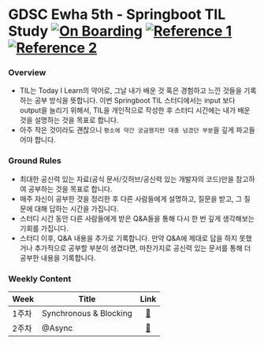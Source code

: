 # GDSC Ewha 5th - Springboot TIL Study   [![On Boarding](https://img.shields.io/badge/-On%20Boarding-ivory)](https://accessible-wormhole-70a.notion.site/Springboot-TIL-6607f7fdbb644b41ba27fa8c3bb373c9?pvs=4) [![Reference 1](https://img.shields.io/badge/-Reference%201-green)](https://github.com/namjunemy/TIL?tab=readme-ov-file) [![Reference 2](https://img.shields.io/badge/-Reference%202-green)](https://velog.io/@tjddnths0223/%EB%A9%B4%EC%A0%91-Spring-%EB%B0%8F-%EB%B0%B1%EC%97%94%EB%93%9C-%EC%A7%88%EB%AC%B8%EB%A6%AC%EC%8A%A4%ED%8A%B8)

### Overview
- TIL는 Today I Learn의 약어로, 그날 내가 배운 것 혹은 경험하고 느낀 것들을 기록하는 공부 방식을 뜻합니다. 이번 Springboot TIL 스터디에서는 input 보다 output을 늘리기 위해서, TIL을 개인적으로 작성한 후 스터디 시간에는 내가 배운 것을 설명하는 것을 목표로 합니다.
- 아주 작은 것이라도 괜찮으니 `평소에 약간 궁금했지만 대충 넘겼던 부분`을 깊게 파고들어야 합니다.

### Ground Rules
- 최대한 공신력 있는 자료(공식 문서/깃허브/공신력 있는 개발자의 코드)만을 참고하여 공부하는 것을 목표로 합니다.
- 매주 자신이 공부한 것을 정리한 후 다른 사람들에게 설명하고, 질문을 받고, 그 질문에 대해 답하는 시간을 가집니다.
- 스터디 시간 동안 다른 사람들에게 받은 Q&A들을 통해 다시 한 번 깊게 생각해보는 기회를 가집니다.
- 스터디 이후, Q&A 내용을 추가로 기록합니다. 만약 Q&A에 제대로 답을 하지 못했거나 추가적으로 공부할 부분이 생겼다면, 마찬가지로 공신력 있는 문서를 통해 더 공부한 내용을 기록합니다.

### Weekly Content

| Week | Title                  |                                                                Link                                                                 |
| ------ |------------------------|:-----------------------------------------------------------------------------------------------------------------------------------:|
| 1주차 | Synchronous & Blocking | [🔗](https://github.com/Ganghee-Lee-0522/TodayILearn/blob/main/%5B240408%5D%20Synchronous%20%26%20Blocking.md)            |
| 2주차 | @Async                 | [🔗](https://github.com/Ganghee-Lee-0522/TodayILearn/blob/main/%5B240506%5D%20%40Async.md)                     |